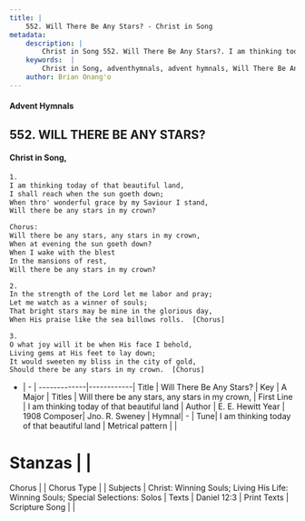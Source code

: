 ```yaml
---
title: |
    552. Will There Be Any Stars? - Christ in Song
metadata:
    description: |
        Christ in Song 552. Will There Be Any Stars?. I am thinking today of that beautiful land, I shall reach when the sun goeth down; When thro' wonderful grace by my Saviour I stand, Will there be any stars in my crown? Chorus: Will there be any stars, any stars in my crown, When at evening the sun goeth down? When I wake with the blest In the mansions of rest, Will there be any stars in my crown?
    keywords:  |
        Christ in Song, adventhymnals, advent hymnals, Will There Be Any Stars?, I am thinking today of that beautiful land. Will there be any stars, any stars in my crown,
    author: Brian Onang'o
---
```


#### Advent Hymnals
## 552. WILL THERE BE ANY STARS?
####  Christ in Song,

```txt
1.
I am thinking today of that beautiful land,
I shall reach when the sun goeth down;
When thro' wonderful grace by my Saviour I stand,
Will there be any stars in my crown?

Chorus:
Will there be any stars, any stars in my crown,
When at evening the sun goeth down?
When I wake with the blest
In the mansions of rest,
Will there be any stars in my crown?

2.
In the strength of the Lord let me labor and pray;
Let me watch as a winner of souls;
That bright stars may be mine in the glorious day,
When His praise like the sea billows rolls.  [Chorus]

3.
O what joy will it be when His face I behold,
Living gems at His feet to lay down;
It would sweeten my bliss in the city of gold, 
Should there be any stars in my crown.  [Chorus]

```

- |   -  |
-------------|------------|
Title | Will There Be Any Stars? |
Key | A Major |
Titles | Will there be any stars, any stars in my crown, |
First Line | I am thinking today of that beautiful land |
Author | E. E. Hewitt
Year | 1908
Composer| Jno. R. Sweney |
Hymnal|  - |
Tune| I am thinking today of that beautiful land |
Metrical pattern | |
# Stanzas |  |
Chorus |  |
Chorus Type |  |
Subjects | Christ: Winning Souls; Living His Life: Winning Souls; Special Selections: Solos |
Texts | Daniel 12:3 |
Print Texts | 
Scripture Song |  |
    
